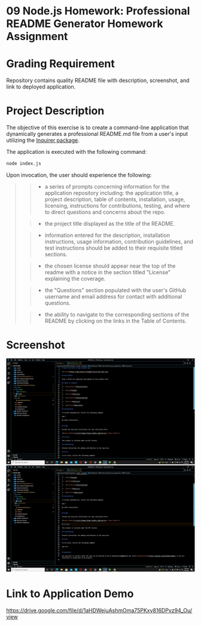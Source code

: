 # 09 Node.js Homework: Professional README Generator Homework Assignment

# Grading Requirement

Repository contains quality README file with description, screenshot, and link to deployed application.

# Project Description

The objective of this exercise is to create a command-line application that dynamically generates a professional README.md file from a user's input utilizing the [Inquirer package](https://www.npmjs.com/package/inquirer).

The application is executed with the following command:

```bash
node index.js
```

Upon invocation, the user should experience the following:

> > - a series of prompts concerning information for the application repository including: the application title, a project description, table of contents, installation, usage, licensing, instructions for contributions, testing, and where to direct questions and concerns about the repo.
>
> > - the project title displayed as the title of the README.
>
> > - information entered for the description, installation instructions, usage information, contribution guidelines, and test instructions should be added to their requisite titled sections.
>
> > - the chosen license should appear near the top of the readme with a notice in the section titled "License" explaining the coverage.
>
> > - the "Questions" section populated with the user's GitHub username and email address for contact with additional questions.
>
> > - the ability to navigate to the corresponding sections of the README by clicking on the links in the Table of Contents.

# Screenshot

![Screenshot-1](./assets/images/Screenshot-1.png?raw=true "Screenshot-1")
![Screenshot-2](./assets/images/Screenshot-2.png?raw=true "Screenshot-2")

# Link to Application Demo

https://drive.google.com/file/d/1aHDWejuAshmOma75PKxy816DPvz94_Ou/view

